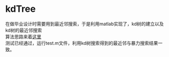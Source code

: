 # kdTree
在做毕业设计时需要用到最近邻搜索，于是利用matlab实现了，kd树的建立以及kd树的最近邻搜索  
算法思路来着[这里](https://www.joinquant.com/post/2843)  
测试已经通过，运行test.m文件，利用kd树搜索得到的最近邻与暴力搜索结果一致。